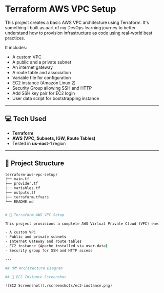 # Terraform AWS VPC Setup

This project creates a basic AWS VPC architecture using Terraform. It's something I built as part of my DevOps learning journey to better understand how to provision infrastructure as code using real-world best practices.

It includes:
- A custom VPC
- A public and a private subnet
- An internet gateway
- A route table and association
- Variable file for configuration
- EC2 instance (Amazon Linux 2)
- Security Group allowing SSH and HTTP
- Add SSH key pair for EC2 login
- User data script for bootstrapping instance
---

## 💻 Tech Used

- **Terraform**
- **AWS (VPC, Subnets, IGW, Route Tables)**
- Tested in **us-east-1** region

---

## 📁 Project Structure

```bash
terraform-aws-vpc-setup/
├── main.tf
├── provider.tf
├── variables.tf
├── outputs.tf
├── terraform.tfvars
└── README.md


# 🚀 Terraform AWS VPC Setup

This project provisions a complete AWS Virtual Private Cloud (VPC) environment using Terraform. It includes:

- A custom VPC
- Public and private subnets
- Internet Gateway and route tables
- EC2 instance (Apache installed via user-data)
- Security group for SSH and HTTP access

---

## 🗺️ Architecture Diagram

## 📸 EC2 Instance Screenshot

![EC2 Screenshot](./screenshots/ec2-instance.png)
